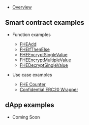 - [Overview](example-overview.md)

## Smart contract examples
- Function examples
    - [FHEAdd](fheadd.md)
    - [FHEIfThenElse](fheifthenelse.md)
    - [FHEEncryptSingleValue](fhe-encrypt-single-value.md)
    - [FHEEncryptMultipleValue](fhe-encrypt-multiple-value.md)
    - [FHEDecryptSingleValue](fhe-decrypt-single-value.md)

- Use case examples
    - [FHE Counter](fhe-counter.md)
    - [Confidential ERC20 Wrapper](erc20-wrapper.md)

## dApp examples
- Coming Soon